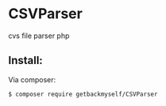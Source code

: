 # CSVParser
cvs file parser php


## Install:

 Via composer:

```
$ composer require getbackmyself/CSVParser
```
